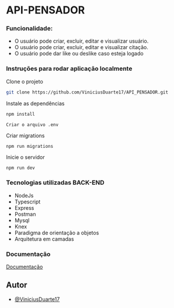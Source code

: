 # API-PENSADOR

### Funcionalidade:

- O usuário pode criar, excluir, editar e visualizar usuário.
- O usuário pode criar, excluir, editar e visualizar citação.
- O usuário pode dar like ou deslike caso esteja logado


 ### Instruções para rodar aplicação localmente
 
 Clone o projeto

```bash
git clone https://github.com/ViniciusDuarte17/API_PENSADOR.git
```
Instale as dependências

```bash
npm install
```

```bash
Criar o arquivo .env
```

Criar migrations

```
npm run migrations
```
Inicie o servidor

```
npm run dev
```

### Tecnologias utilizadas BACK-END
 - NodeJs
 - Typescript
 - Express
 - Postman
 - Mysql
 - Knex
 - Paradigma de orientação a objetos
 - Arquitetura em camadas

 ### Documentação


[Documentação](https://documenter.getpostman.com/view/19713876/UzXKWebg)

## Autor

- [@ViniciusDuarte17](https://github.com/ViniciusDuarte17)
